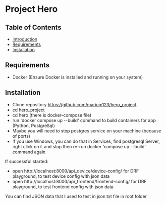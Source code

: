 # Project Hero

## Table of Contents

- [Introduction](#introduction)
- [Requirements](#requirements)
- [Installation](#installation)

## Requirements

- Docker (Ensure Docker is installed and running on your system)

## Installation

- Clone repository
https://github.com/maricm123/hero_project
- cd hero_project
- cd hero (there is docker-compose file)
- run 'docker compose up --build' command to build containers for app (Python, PostgreSql)
- Maybe you will need to stop postgres service on your machine (because of ports)
- If you use Windows, you can do that in Services, find postgresql Server, right click on it and stop
  then re-run docker 'compose up --build' command again.

If successful started:
- open http://localhost:8000/api_device/device-config/ for DRF playground, to test device config with json data
- open http://localhost:8000/api_frontend/frontend-config/ for DRF playground, to test frontend config with json data

You can find JSON data that I used to test in json.txt file in root folder
